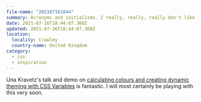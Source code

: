 ```yaml
---
file-name: "202107161844"
summary: Acronyms and initialisms. I really, really, really don't like them. I never have. I find them exhausting.
date: 2021-07-16T18:44:07.360Z
updated: 2021-07-16T18:44:07.360Z
location:
  locality: Crawley
  country-name: United Kingdom
category:
  - css
  - inspiration
---
```


Una Kravetz's talk and demo on [calculating colours and creating dynamic theming with CSS Variables](https://www.youtube.com/watch?v=VD108ccVDSY&ab_channel=DesignSystemsAdvocate%2CJinaAnne) is fantastic. I will most certainly be playing with this very soon.

